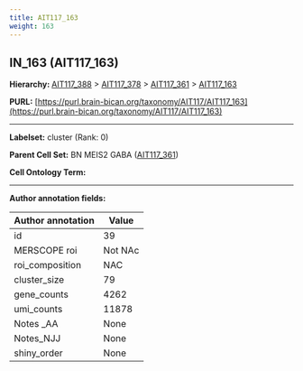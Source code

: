 ```yaml
---
title: AIT117_163
weight: 163
---
```

## IN_163 (AIT117_163)
<b>Hierarchy: </b>
[AIT117_388](../AIT117_388) >
[AIT117_378](../AIT117_378) >
[AIT117_361](../AIT117_361) >
[AIT117_163](../AIT117_163)

**PURL:** [https://purl.brain-bican.org/taxonomy/AIT117/AIT117_163](https://purl.brain-bican.org/taxonomy/AIT117/AIT117_163)

---


**Labelset:** cluster (Rank: 0)

**Parent Cell Set:** BN MEIS2 GABA ([AIT117_361](../AIT117_361))



**Cell Ontology Term:** 

[MARKER GENES.]: #


---

[TRANSFERRED ANNOTATIONS.]: #


[AUTHOR ANNOTATION FIELDS.]: #


**Author annotation fields:**

| Author annotation | Value |
|-------------------|-------|
|id|39|
|MERSCOPE roi|Not NAc|
|roi_composition|NAC|
|cluster_size|79|
|gene_counts|4262|
|umi_counts|11878|
|Notes _AA|None|
|Notes_NJJ|None|
|shiny_order|None|
